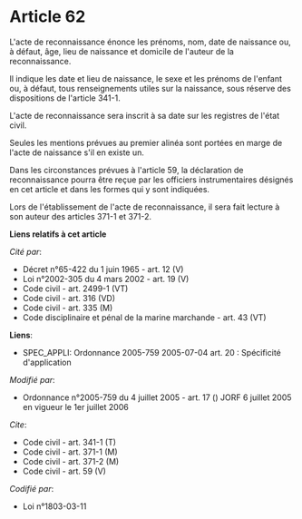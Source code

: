 # Article 62

L'acte de reconnaissance énonce les prénoms, nom, date de naissance ou, à défaut, âge, lieu de naissance et domicile de
l'auteur de la reconnaissance.

Il indique les date et lieu de naissance, le sexe et les prénoms de l'enfant ou, à défaut, tous renseignements utiles sur la
naissance, sous réserve des dispositions de l'article 341-1.

L'acte de reconnaissance sera inscrit à sa date sur les registres de l'état civil.

Seules les mentions prévues au premier alinéa sont portées en marge de l'acte de naissance s'il en existe un.

Dans les circonstances prévues à l'article 59, la déclaration de reconnaissance pourra être reçue par les officiers
instrumentaires désignés en cet article et dans les formes qui y sont indiquées.

Lors de l'établissement de l'acte de reconnaissance, il sera fait lecture à son auteur des articles 371-1 et 371-2.

**Liens relatifs à cet article**

_Cité par_:

  - Décret n°65-422 du 1 juin 1965 - art. 12 (V)
  - Loi n°2002-305 du 4 mars 2002 - art. 19 (V)
  - Code civil - art. 2499-1 (VT)
  - Code civil - art. 316 (VD)
  - Code civil - art. 335 (M)
  - Code disciplinaire et pénal de la marine marchande - art. 43 (VT)

**Liens**:

  - SPEC_APPLI: Ordonnance 2005-759 2005-07-04 art. 20 : Spécificité d'application

_Modifié par_:

  - Ordonnance n°2005-759 du 4 juillet 2005 - art. 17 () JORF 6 juillet 2005 en vigueur le 1er juillet 2006

_Cite_:

  - Code civil - art. 341-1 (T)
  - Code civil - art. 371-1 (M)
  - Code civil - art. 371-2 (M)
  - Code civil - art. 59 (V)

_Codifié par_:

  - Loi n°1803-03-11
